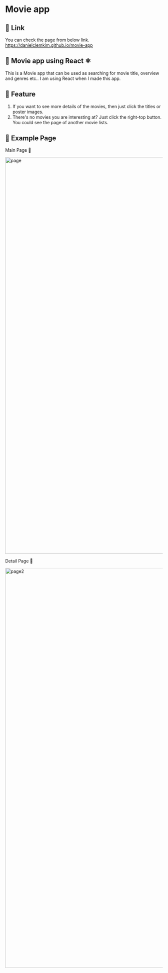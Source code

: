 # Movie app

## :rabbit: Link

You can check the page from below link. <br>
https://danielclemkim.github.io/movie-app

## :rabbit: Movie app using React ⚛️

This is a Movie app that can be used as searching for movie title, overview and genres etc..
I am using React when I made this app.

## :rabbit: Feature

1. If you want to see more details of the movies, then just click the titles or poster images.
2. There's no movies you are interesting at? Just click the right-top button. You could see the page of another movie lists.

## :rabbit: Example Page

Main Page 🔽 <br>

<img width="1263" alt="page" src="https://github.com/DanielClemKim/movie-app/assets/106340297/255f05f2-7365-4eb2-b7d0-f120c989c7fd">

Detail Page 🔽 <br>

<img width="1273" alt="page2" src="https://github.com/DanielClemKim/movie-app/assets/106340297/b3cf9baa-f7b0-4729-98e6-05cd5b1b48ac">

